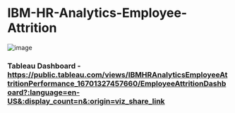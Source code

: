 # IBM-HR-Analytics-Employee-Attrition

![image](https://user-images.githubusercontent.com/52352290/205864501-fb9ee1fe-a2de-4534-92a8-3db901254c02.png)

### Tableau Dashboard - https://public.tableau.com/views/IBMHRAnalyticsEmployeeAttritionPerformance_16701327457660/EmployeeAttritionDashboard?:language=en-US&:display_count=n&:origin=viz_share_link 
